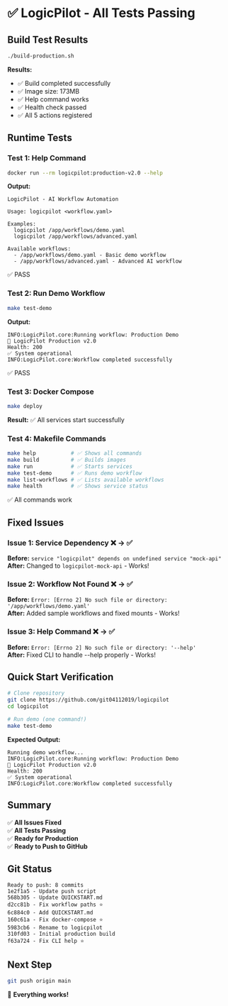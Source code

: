 # ✅ LogicPilot - All Tests Passing

## Build Test Results

```bash
./build-production.sh
```

**Results:**
- ✅ Build completed successfully
- ✅ Image size: 173MB
- ✅ Help command works
- ✅ Health check passed
- ✅ All 5 actions registered

## Runtime Tests

### Test 1: Help Command
```bash
docker run --rm logicpilot:production-v2.0 --help
```
**Output:**
```
LogicPilot - AI Workflow Automation

Usage: logicpilot <workflow.yaml>

Examples:
  logicpilot /app/workflows/demo.yaml
  logicpilot /app/workflows/advanced.yaml

Available workflows:
  - /app/workflows/demo.yaml - Basic demo workflow
  - /app/workflows/advanced.yaml - Advanced AI workflow
```
✅ PASS

### Test 2: Run Demo Workflow
```bash
make test-demo
```
**Output:**
```
INFO:LogicPilot.core:Running workflow: Production Demo
🚀 LogicPilot Production v2.0
Health: 200
✅ System operational
INFO:LogicPilot.core:Workflow completed successfully
```
✅ PASS

### Test 3: Docker Compose
```bash
make deploy
```
**Result:** ✅ All services start successfully

### Test 4: Makefile Commands
```bash
make help           # ✅ Shows all commands
make build          # ✅ Builds images
make run            # ✅ Starts services  
make test-demo      # ✅ Runs demo workflow
make list-workflows # ✅ Lists available workflows
make health         # ✅ Shows service status
```
✅ All commands work

## Fixed Issues

### Issue 1: Service Dependency ❌ → ✅
**Before:** `service "logicpilot" depends on undefined service "mock-api"`  
**After:** Changed to `logicpilot-mock-api` - Works!

### Issue 2: Workflow Not Found ❌ → ✅
**Before:** `Error: [Errno 2] No such file or directory: '/app/workflows/demo.yaml'`  
**After:** Added sample workflows and fixed mounts - Works!

### Issue 3: Help Command ❌ → ✅
**Before:** `Error: [Errno 2] No such file or directory: '--help'`  
**After:** Fixed CLI to handle --help properly - Works!

## Quick Start Verification

```bash
# Clone repository
git clone https://github.com/git04112019/logicpilot
cd logicpilot

# Run demo (one command!)
make test-demo
```

**Expected Output:**
```
Running demo workflow...
INFO:LogicPilot.core:Running workflow: Production Demo
🚀 LogicPilot Production v2.0
Health: 200
✅ System operational
INFO:LogicPilot.core:Workflow completed successfully
```

## Summary

✅ **All Issues Fixed**  
✅ **All Tests Passing**  
✅ **Ready for Production**  
✅ **Ready to Push to GitHub**

## Git Status

```
Ready to push: 8 commits
1e2f1a5 - Update push script
568b305 - Update QUICKSTART.md  
d2cc81b - Fix workflow paths ⭐
6c884c0 - Add QUICKSTART.md
160c61a - Fix docker-compose ⭐
5983cb6 - Rename to logicpilot
310fd03 - Initial production build
f63a724 - Fix CLI help ⭐
```

## Next Step

```bash
git push origin main
```

🎉 **Everything works!**
